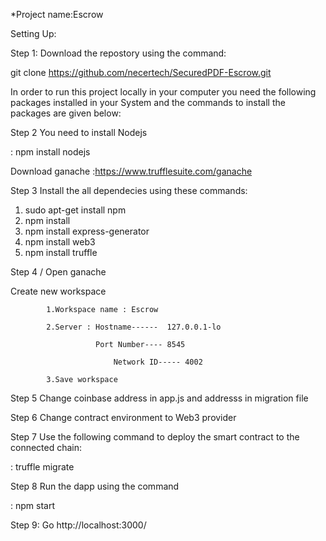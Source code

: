 *Project name:Escrow

Setting Up:

Step 1: Download the repostory using the command:

git clone https://github.com/necertech/SecuredPDF-Escrow.git

In order to run this project locally in your computer you need the following packages installed in your System and the commands to install the packages are given below:

Step 2 You need to install Nodejs

<command> : npm install nodejs

 Download ganache :https://www.trufflesuite.com/ganache
 
Step 3 Install the all dependecies using these commands:

1. sudo apt-get install npm
2. npm install
3. npm install express-generator
4. npm install web3
5. npm install truffle


Step 4 / Open ganache

Create new workspace

			1.Workspace name : Escrow

			2.Server : Hostname------  127.0.0.1-lo

		      		   Port Number---- 8545

		            	   Network ID----- 4002
					   
			3.Save workspace
Step 5 Change coinbase address in app.js and addresss in migration file

Step 6 Change contract environment to Web3 provider

Step 7 Use the following command to deploy the smart contract to the connected chain:

   <command> : truffle migrate
   
Step 8 Run the dapp using the command

   <command> :  npm start  
   
Step 9: Go http://localhost:3000/
